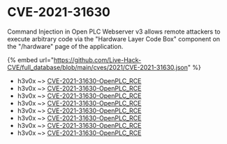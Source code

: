 # CVE-2021-31630

Command Injection in Open PLC Webserver v3 allows remote attackers to execute arbitrary code via the "Hardware Layer Code Box" component on the "/hardware" page of the application.

{% embed url="https://github.com/Live-Hack-CVE/full_database/blob/main/cves/2021/CVE-2021-31630.json" %}


* h3v0x ~> [CVE-2021-31630-OpenPLC_RCE](https://www.alice-snow.ru/2021/database/cve-2021-31630/cve-2021-31630-openplc_rce-h3v0x)
* h3v0x ~> [CVE-2021-31630-OpenPLC_RCE](https://www.alice-snow.ru/2021/database/cve-2021-31630/cve-2021-31630-openplc_rce-h3v0x)
* h3v0x ~> [CVE-2021-31630-OpenPLC_RCE](https://www.alice-snow.ru/2021/database/cve-2021-31630/cve-2021-31630-openplc_rce-h3v0x)
* h3v0x ~> [CVE-2021-31630-OpenPLC_RCE](https://www.alice-snow.ru/2021/database/cve-2021-31630/cve-2021-31630-openplc_rce-h3v0x)
* h3v0x ~> [CVE-2021-31630-OpenPLC_RCE](https://www.alice-snow.ru/2021/database/cve-2021-31630/cve-2021-31630-openplc_rce-h3v0x)
* h3v0x ~> [CVE-2021-31630-OpenPLC_RCE](https://www.alice-snow.ru/2021/database/cve-2021-31630/cve-2021-31630-openplc_rce-h3v0x)
* h3v0x ~> [CVE-2021-31630-OpenPLC_RCE](https://www.alice-snow.ru/2021/database/cve-2021-31630/cve-2021-31630-openplc_rce-h3v0x)
* h3v0x ~> [CVE-2021-31630-OpenPLC_RCE](https://www.alice-snow.ru/2021/database/cve-2021-31630/cve-2021-31630-openplc_rce-h3v0x)